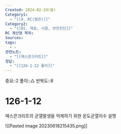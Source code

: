 ```yaml
---
Created: 2024-02-19(월)
Category1:
  - "[[4. RC(철콘)]]"
Category2:
  - "[[01. 재료, 시험, 안전진단]]"
RC 계산형 목차: 
Sources: 
tags:
  - ✏️
관련노트:
  - "[[매스콘크리트]]"
정답:
  - "[[126-1-12 풀이]]"
---
```

중요::2
풀이::△
반복도::8
#  126-1-12

매스콘크리트의 균열발생을 억제하기 위한 온도균열지수 설명

![[Pasted image 20230618215435.png]]